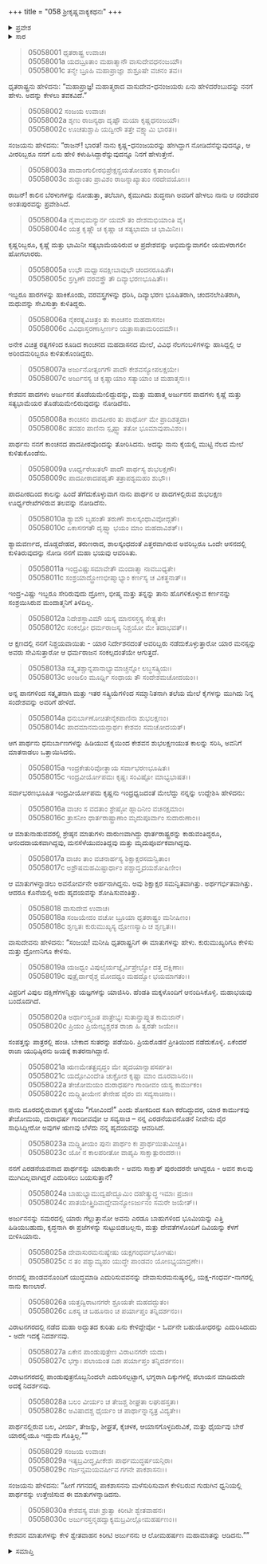 +++
title = "058 ಶ್ರೀಕೃಷ್ಣವಾಕ್ಯಕಥನಃ"
+++

<details><summary>ಪ್ರವೇಶ</summary>


।।   ಓಂ ಓಂ ನಮೋ ನಾರಾಯಣಾಯ।।   ಶ್ರೀ ವೇದವ್ಯಾಸಾಯ ನಮಃ ।।

ಶ್ರೀ ಕೃಷ್ಣದ್ವೈಪಾಯನ ವೇದವ್ಯಾಸ ವಿರಚಿತ  

**ಶ್ರೀ ಮಹಾಭಾರತ**

**ಉದ್ಯೋಗ ಪರ್ವ**

**ಯಾನಸಂಧಿ ಪರ್ವ**

**ಅಧ್ಯಾಯ 58**

</details>


<details><summary>ಸಾರ</summary>

ಕೃಷ್ಣಾರ್ಜುನರ ಸಂದೇಶವೇನೆಂದು ಧೃತರಾಷ್ಟ್ರನು ಸಂಜಯನನ್ನು ಕೇಳಲು ಸಂಜಯನು ಅವನಿಗೆ ಅವರ ಸಂದೇಶಗಳನ್ನು ಹೇಳಿದುದು (1-30).

</details>


> 05058001 ಧೃತರಾಷ್ಟ್ರ ಉವಾಚ।   
05058001a ಯದಬ್ರೂತಾಂ ಮಹಾತ್ಮಾನೌ ವಾಸುದೇವಧನಂಜಯೌ।  
05058001c ತನ್ಮೇ ಬ್ರೂಹಿ ಮಹಾಪ್ರಾಜ್ಞಾ ಶುಶ್ರೂಷೇ ವಚನಂ ತವ।।

ಧೃತರಾಷ್ಟ್ರನು ಹೇಳಿದನು: “ಮಹಾಪ್ರಾಜ್ಞ! ಮಹಾತ್ಮರಾದ ವಾಸುದೇವ-ಧನಂಜಯರು ಏನು ಹೇಳಿದರೆಂಬುದನ್ನು ನನಗೆ ಹೇಳು. ಅದನ್ನು ಕೇಳಲು ತವಕವಿದೆ.”

> 05058002 ಸಂಜಯ ಉವಾಚ।  
05058002a ಶೃಣು ರಾಜನ್ಯಥಾ ದೃಷ್ಟೌ ಮಯಾ ಕೃಷ್ಣಧನಂಜಯೌ।  
05058002c ಊಚತುಶ್ಚಾಪಿ ಯದ್ವೀರೌ ತತ್ತೇ ವಕ್ಷ್ಯಾಮಿ ಭಾರತ।।

ಸಂಜಯನು ಹೇಳಿದನು: “ರಾಜನ್! ಭಾರತ! ನಾನು ಕೃಷ್ಣ-ಧನಂಜಯರನ್ನು ಹೇಗಿದ್ದಾಗ ನೋಡಿದೆನೆನ್ನುವುದನ್ನೂ, ಆ ವೀರರಿಬ್ಬರೂ ನನಗೆ ಏನು ಹೇಳಿ ಕಳುಹಿಸಿದ್ದಾರೆನ್ನುವುದನ್ನೂ ನಿನಗೆ ಹೇಳುತ್ತೇನೆ.

> 05058003a ಪಾದಾಂಗುಲೀರಭಿಪ್ರೇಕ್ಷನ್ಪ್ರಯತೋಽಹಂ ಕೃತಾಂಜಲಿಃ।  
05058003c ಶುದ್ಧಾಂತಂ ಪ್ರಾವಿಶಂ ರಾಜನ್ನಾಖ್ಯಾತುಂ ನರದೇವಯೋಃ।।

ರಾಜನ್! ಕಾಲಿನ ಬೆರಳುಗಳನ್ನು ನೋಡುತ್ತಾ, ತಲೆಬಾಗಿ, ಕೈಮುಗಿದು ಶುದ್ಧನಾಗಿ ಅವರಿಗೆ ಹೇಳಲು ನಾನು ಆ ನರದೇವರ ಅಂತಃಪುರವನ್ನು ಪ್ರವೇಶಿಸಿದೆ.

> 05058004a ನೈವಾಭಿಮನ್ಯುರ್ನ ಯಮೌ ತಂ ದೇಶಮಭಿಯಾಂತಿ ವೈ।  
05058004c ಯತ್ರ ಕೃಷ್ಣೌ ಚ ಕೃಷ್ಣಾ ಚ ಸತ್ಯಭಾಮಾ ಚ ಭಾಮಿನೀ।।

ಕೃಷ್ಣರಿಬ್ಬರೂ, ಕೃಷ್ಣೆ ಮತ್ತು ಭಾಮಿನೀ ಸತ್ಯಭಾಮೆಯರಿರುವ ಆ ಪ್ರದೇಶವನ್ನು ಅಭಿಮನ್ಯುವಾಗಲೀ ಯಮಳರಾಗಲೀ ಹೋಗಲಾರರು.

> 05058005a ಉಭೌ ಮಧ್ವಾಸವಕ್ಷೀಬಾವುಭೌ ಚಂದನರೂಷಿತೌ।  
05058005c ಸ್ರಗ್ವಿಣೌ ವರವಸ್ತ್ರೌ ತೌ ದಿವ್ಯಾಭರಣಭೂಷಿತೌ।।

ಇಬ್ಬರೂ ಹಾರಗಳನ್ನು ಹಾಕಿಕೊಂಡು, ವರವಸ್ತ್ರಗಳನ್ನು ಧರಿಸಿ, ದಿವ್ಯಾಭರಣ ಭೂಷಿತರಾಗಿ, ಚಂದನಲೇಪಿತರಾಗಿ, ಮಧುವನ್ನು ಸೇವಿಸುತ್ತಾ ಕುಳಿತಿದ್ದರು.

> 05058006a ನೈಕರತ್ನವಿಚಿತ್ರಂ ತು ಕಾಂಚನಂ ಮಹದಾಸನಂ।  
05058006c ವಿವಿಧಾಸ್ತರಣಾಸ್ತೀರ್ಣಂ ಯತ್ರಾಸಾತಾಮರಿಂದಮೌ।।

ಅನೇಕ ವಿಚಿತ್ರ ರತ್ನಗಳಿಂದ ಕೂಡಿದ ಕಾಂಚನದ ಮಹದಾಸನದ ಮೇಲೆ, ವಿವಿಧ ನೆಲಗಂಬಳಿಗಳನ್ನು ಹಾಸಿದ್ದಲ್ಲಿ ಆ ಅರಿಂದಮರಿಬ್ಬರೂ ಕುಳಿತುಕೊಂಡಿದ್ದರು.

> 05058007a ಅರ್ಜುನೋತ್ಸಂಗಗೌ ಪಾದೌ ಕೇಶವಸ್ಯೋಪಲಕ್ಷಯೇ।  
05058007c ಅರ್ಜುನಸ್ಯ ಚ ಕೃಷ್ಣಾಯಾಂ ಸತ್ಯಾಯಾಂ ಚ ಮಹಾತ್ಮನಃ।।

ಕೇಶವನ ಪಾದಗಳು ಅರ್ಜುನನ ತೊಡೆಯಮೇಲಿದ್ದುದನ್ನು, ಮತ್ತು ಮಹಾತ್ಮ ಅರ್ಜುನನ ಪಾದಗಳು ಕೃಷ್ಣೆ ಮತ್ತು ಸತ್ಯಭಾಮೆಯರ ತೊಡೆಯಮೇಲಿರುವುದನ್ನು ನೋಡಿದೆನು.

> 05058008a ಕಾಂಚನಂ ಪಾದಪೀಠಂ ತು ಪಾರ್ಥೋ ಮೇ ಪ್ರಾದಿಶತ್ತದಾ।  
05058008c ತದಹಂ ಪಾಣಿನಾ ಸ್ಪೃಷ್ಟ್ವಾ ತತೋ ಭೂಮಾವುಪಾವಿಶಂ।।

ಪಾರ್ಥನು ನನಗೆ ಕಾಂಚನದ ಪಾದಪೀಠವೊಂದನ್ನು ತೋರಿಸಿದನು. ಅದನ್ನು ನಾನು ಕೈಯಲ್ಲಿ ಮುಟ್ಟಿ ನೆಲದ ಮೇಲೆ ಕುಳಿತುಕೊಂಡೆನು.

> 05058009a ಊರ್ಧ್ವರೇಖತಲೌ ಪಾದೌ ಪಾರ್ಥಸ್ಯ ಶುಭಲಕ್ಷಣೌ।  
05058009c ಪಾದಪೀಠಾದಪಹೃತೌ ತತ್ರಾಪಶ್ಯಮಹಂ ಶುಭೌ।।

ಪಾದಪೀಠದಿಂದ ಕಾಲನ್ನು ಹಿಂದೆ ತೆಗೆದುಕೊಳ್ಳುವಾಗ ನಾನು ಪಾರ್ಥನ ಆ ಪಾದಗಳಲ್ಲಿರುವ ಶುಭಲಕ್ಷಣ ಊರ್ಧ್ವರೇಖೆಗಳಿರುವ ತಲವನ್ನು ನೋಡಿದೆನು.

> 05058010a ಶ್ಯಾಮೌ ಬೃಹಂತೌ ತರುಣೌ ಶಾಲಸ್ಕಂಧಾವಿವೋದ್ಗತೌ।  
05058010c ಏಕಾಸನಗತೌ ದೃಷ್ಟ್ವಾ ಭಯಂ ಮಾಂ ಮಹದಾವಿಶತ್।।

ಶ್ಯಾಮವರ್ಣದ, ದೊಡ್ಡದೇಹದ, ತರುಣರಾದ, ಶಾಲಸ್ಕಂಧದಂತೆ ಎತ್ತರವಾಗಿರುವ ಅವರಿಬ್ಬರೂ ಒಂದೇ ಆಸನದಲ್ಲಿ ಕುಳಿತಿರುವುದನ್ನು ನೋಡಿ ನನಗೆ ಮಹಾ ಭಯವು ಆವರಿಸಿತು.

> 05058011a ಇಂದ್ರವಿಷ್ಣುಸಮಾವೇತೌ ಮಂದಾತ್ಮಾ ನಾವಬುಧ್ಯತೇ।   
05058011c ಸಂಶ್ರಯಾದ್ದ್ರೋಣಭೀಷ್ಮಾಭ್ಯಾಂ ಕರ್ಣಸ್ಯ ಚ ವಿಕತ್ಥನಾತ್।।

ಇಂದ್ರ-ವಿಷ್ಣು ಇಬ್ಬರೂ ಸೇರಿರುವುದು ದ್ರೋಣ, ಭೀಷ್ಮ ಮತ್ತು ತನ್ನನ್ನು ತಾನು ಹೊಗಳಿಕೊಳ್ಳುವ ಕರ್ಣನನ್ನು ಸಂಶ್ರಯಿಸಿರುವ ಮಂದಾತ್ಮನಿಗೆ ತಿಳಿದಿಲ್ಲ.

> 05058012a ನಿದೇಶಸ್ಥಾವಿಮೌ ಯಸ್ಯ ಮಾನಸಸ್ತಸ್ಯ ಸೇತ್ಸ್ಯತೇ।  
05058012c ಸಂಕಲ್ಪೋ ಧರ್ಮರಾಜಸ್ಯ ನಿಶ್ಚಯೋ ಮೇ ತದಾಭವತ್।।

ಆ ಕ್ಷಣದಲ್ಲಿ ನನಗೆ ನಿಶ್ಚಯವಾಯಿತು - ಯಾರ ನಿರ್ದೇಶನದಂತೆ ಅವರಿಬ್ಬರು ನಡೆದುಕೊಳ್ಳುತ್ತಾರೋ ಯಾರ ಮನಸ್ಸನ್ನು ಅವರು ಸೇವಿಸುತ್ತಾರೋ ಆ ಧರ್ಮರಾಜನ ಸಂಕಲ್ಪದಂತೆಯೇ ಆಗುತ್ತದೆ.

> 05058013a ಸತ್ಕೃತಶ್ಚಾನ್ನಪಾನಾಭ್ಯಾಮಾಚ್ಚನ್ನೋ ಲಬ್ಧಸತ್ಕ್ರಿಯಃ।  
05058013c ಅಂಜಲಿಂ ಮೂರ್ಧ್ನಿ ಸಂಧಾಯ ತೌ ಸಂದೇಶಮಚೋದಯಂ।।

ಅನ್ನ ಪಾನಗಳಿಂದ ಸತ್ಕೃತನಾಗಿ ಮತ್ತು ಇತರ ಸತ್ಕ್ರಿಯೆಗಳಿಂದ ಸಮ್ಮಾನಿತನಾಗಿ ತಲೆಯ ಮೇಲೆ ಕೈಗಳನ್ನು ಮುಗಿದು ನಿನ್ನ ಸಂದೇಶವನ್ನು ಅವರಿಗೆ ಹೇಳಿದೆ.

> 05058014a ಧನುರ್ಬಾಣೋಚಿತೇನೈಕಪಾಣಿನಾ ಶುಭಲಕ್ಷಣಂ।  
05058014c ಪಾದಮಾನಮಯನ್ಪಾರ್ಥಃ ಕೇಶವಂ ಸಮಚೋದಯತ್।

ಆಗ ಪಾರ್ಥನು ಧನುರ್ಬಾಣಗಳನ್ನು ಹಿಡಿಯುವ ಕೈಯಿಂದ ಕೇಶವನ ಶುಭಲಕ್ಷಣಯುತ ಕಾಲನ್ನು ಸರಿಸಿ, ಅವನಿಗೆ ಮಾತನಾಡಲು ಒತ್ತಾಯಿಸಿದನು.

> 05058015a ಇಂದ್ರಕೇತುರಿವೋತ್ಥಾಯ ಸರ್ವಾಭರಣಭೂಷಿತಃ।  
05058015c ಇಂದ್ರವೀರ್ಯೋಪಮಃ ಕೃಷ್ಣಃ ಸಂವಿಷ್ಟೋ ಮಾಭ್ಯಭಾಷತ।।

ಸರ್ವಾಭರಣಭೂಷಿತ ಇಂದ್ರವೀರ್ಯೋಪಮ ಕೃಷ್ಣನು ಇಂದ್ರಧ್ವಜದಂತೆ ಮೇಲೆದ್ದು ನನ್ನನ್ನು ಉದ್ದೇಶಿಸಿ ಹೇಳಿದನು:

> 05058016a ವಾಚಂ ಸ ವದತಾಂ ಶ್ರೇಷ್ಠೋ ಹ್ಲಾದಿನೀಂ ವಚನಕ್ಷಮಾಂ।   
05058016c ತ್ರಾಸನೀಂ ಧಾರ್ತರಾಷ್ಟ್ರಾಣಾಂ ಮೃದುಪೂರ್ವಾಂ ಸುದಾರುಣಾಂ।।

ಆ ಮಾತುನಾಡುವವರಲ್ಲಿ ಶ್ರೇಷ್ಠನ ಮಾತುಗಳು ದಾರುಣವಾಗಿದ್ದು ಧಾರ್ತರಾಷ್ಟ್ರರನ್ನು ಕಾಡುವಂತಿದ್ದರೂ, ಆನಂದದಾಯಕವಾಗಿದ್ದವು, ಮನಸೆಳೆಯುವಂತಿದ್ದವು ಮತ್ತು ಮೃದುಪೂರ್ವಕವಾಗಿದ್ದವು.

> 05058017a ವಾಚಂ ತಾಂ ವಚನಾರ್ಹಸ್ಯ ಶಿಕ್ಷಾಕ್ಷರಸಮನ್ವಿತಾಂ।  
05058017c ಅಶ್ರೌಷಮಹಮಿಷ್ಟಾರ್ಥಾಂ ಪಶ್ಚಾದ್ಧೃದಯಶೋಷಿಣೀಂ।

ಆ ಮಾತುಗಳನ್ನಾಡಲು ಅವನೋರ್ವನೇ ಅರ್ಹನಾಗಿದ್ದನು. ಅವು ಶಿಕ್ಷಾಕ್ಷರ ಸಮನ್ವಿತವಾಗಿತ್ತು. ಅರ್ಥಗರ್ಭಿತವಾಗಿತ್ತು. ಆದರೂ ಕೊನೆಯಲ್ಲಿ ಅದು ಹೃದಯವನ್ನು ಶೋಷಿಸುವಂತಿತ್ತು.

> 05058018 ವಾಸುದೇವ ಉವಾಚ।  
05058018a ಸಂಜಯೇದಂ ವಚೋ ಬ್ರೂಯಾ ಧೃತರಾಷ್ಟ್ರಂ ಮನೀಷಿಣಂ।   
05058018c ಶೃಣ್ವತಃ ಕುರುಮುಖ್ಯಸ್ಯ ದ್ರೋಣಸ್ಯಾಪಿ ಚ ಶೃಣ್ವತಃ।।

ವಾಸುದೇವನು ಹೇಳಿದನು: “ಸಂಜಯ! ಮನೀಷಿ ಧೃತರಾಷ್ಟ್ರನಿಗೆ ಈ ಮಾತುಗಳನ್ನು ಹೇಳು. ಕುರುಮುಖ್ಯರಿಗೂ ಕೇಳಿಸು ಮತ್ತು ದ್ರೋಣನಿಗೂ ಕೇಳಿಸು.

> 05058019a ಯಜಧ್ವಂ ವಿಪುಲೈರ್ಯಜ್ಞೈರ್ವಿಪ್ರೇಭ್ಯೋ ದತ್ತ ದಕ್ಷಿಣಾಃ।  
05058019c ಪುತ್ರೈರ್ದಾರೈಶ್ಚ ಮೋದಧ್ವಂ ಮಹದ್ವೋ ಭಯಮಾಗತಂ।।

ವಿಪ್ರರಿಗೆ ವಿಪುಲ ದಕ್ಷಿಣೆಗಳನ್ನಿತ್ತು ಯಜ್ಞಗಳನ್ನು ಯಾಜಿಸಿರಿ. ಹೆಂಡತಿ ಮಕ್ಕಳೊಂದಿಗೆ ಆನಂದಿಸಿಕೊಳ್ಳಿ. ಮಹಾಭಯವು ಬಂದೊದಗಿದೆ.

> 05058020a ಅರ್ಥಾಂಸ್ತ್ಯಜತ ಪಾತ್ರೇಭ್ಯಃ ಸುತಾನ್ಪ್ರಾಪ್ನುತ ಕಾಮಜಾನ್।  
05058020c ಪ್ರಿಯಂ ಪ್ರಿಯೇಭ್ಯಶ್ಚರತ ರಾಜಾ ಹಿ ತ್ವರತೇ ಜಯೇ।।

ಸಂಪತ್ತನ್ನು ಪಾತ್ರರಲ್ಲಿ ಹಂಚಿ. ಬೇಕಾದ ಸುತರನ್ನು ಪಡೆಯಿರಿ. ಪ್ರಿಯರೊಡನೆ ಪ್ರೀತಿಯಿಂದ ನಡೆದುಕೊಳ್ಳಿ. ಏಕೆಂದರೆ ರಾಜಾ ಯುಧಿಷ್ಠಿರನು ಜಯಕ್ಕೆ ಕಾತರನಾಗಿದ್ದಾನೆ.

> 05058021a ಋಣಮೇತತ್ಪ್ರವೃದ್ಧಂ ಮೇ ಹೃದಯಾನ್ನಾಪಸರ್ಪತಿ।   
05058021c ಯದ್ಗೋವಿಂದೇತಿ ಚುಕ್ರೋಶ ಕೃಷ್ಣಾ ಮಾಂ ದೂರವಾಸಿನಂ।।  
05058022a ತೇಜೋಮಯಂ ದುರಾಧರ್ಷಂ ಗಾಂಡೀವಂ ಯಸ್ಯ ಕಾರ್ಮುಕಂ।  
05058022c ಮದ್ದ್ವಿತೀಯೇನ ತೇನೇಹ ವೈರಂ ವಃ ಸವ್ಯಸಾಚಿನಾ।।

ನಾನು ದೂರದಲ್ಲಿರುವಾಗ ಕೃಷ್ಣೆಯು “ಗೋವಿಂದ!” ಎಂದು ಶೋಕದಿಂದ ಕೂಗಿ ಕರೆದಿದ್ದುದರ, ಯಾರ ಕಾರ್ಮುಕವು ತೇಜೋಮಯ, ದುರಾಧರ್ಷ ಗಾಂಡೀವವೋ ಆ ಸವ್ಯಸಾಚಿ – ನನ್ನ ಎರಡನೆಯವನೊಡನೆ ನೀವೇನು ವೈರ ಸಾಧಿಸಿದ್ದೀರೋ ಅವುಗಳ ಋಣವು ಬೆಳೆದು ನನ್ನ ಹೃದಯವನ್ನು ಆವರಿಸಿದೆ.

> 05058023a ಮದ್ದ್ವಿತೀಯಂ ಪುನಃ ಪಾರ್ಥಂ ಕಃ ಪ್ರಾರ್ಥಯಿತುಮಿಚ್ಚತಿ।  
05058023c ಯೋ ನ ಕಾಲಪರೀತೋ ವಾಪ್ಯಪಿ ಸಾಕ್ಷಾತ್ಪುರಂದರಃ।।

ನನಗೆ ಎರಡನೆಯವನಾದ ಪಾರ್ಥನನ್ನು ಯಾರುತಾನೇ - ಅವನು ಸಾಕ್ಷಾತ್ ಪುರಂದರನೇ ಆಗಿದ್ದರೂ - ಅವನ ಕಾಲವು ಮುಗಿದಿಲ್ಲವಾಗಿದ್ದರೆ ಎದುರಿಸಲು ಬಯಸುತ್ತಾನೆ?

> 05058024a ಬಾಹುಭ್ಯಾಮುದ್ವಹೇದ್ಭೂಮಿಂ ದಹೇತ್ಕ್ರುದ್ಧ ಇಮಾಃ ಪ್ರಜಾಃ।  
05058024c ಪಾತಯೇತ್ತ್ರಿದಿವಾದ್ದೇವಾನ್ಯೋಽರ್ಜುನಂ ಸಮರೇ ಜಯೇತ್।।

ಅರ್ಜುನನನ್ನು ಸಮರದಲ್ಲಿ ಯಾರು ಗೆಲ್ಲುತ್ತಾನೋ ಅವನು ಎರಡೂ ಬಾಹುಗಳಿಂದ ಭೂಮಿಯನ್ನು ಎತ್ತಿ ಹಿಡಿಯಬಹುದು, ಕೃದ್ಧನಾಗಿ ಈ ಪ್ರಜೆಗಳನ್ನು ಸುಟ್ಟುಬಿಡಬಲ್ಲನು, ಮತ್ತು ದೇವತೆಗಳೊಂದಿಗೆ ದಿವಿಯನ್ನು ಕೆಳಗೆ ಬೀಳಿಸಿಯಾನು.

> 05058025a ದೇವಾಸುರಮನುಷ್ಯೇಷು ಯಕ್ಷಗಂಧರ್ವಭೋಗಿಷು।  
05058025c ನ ತಂ ಪಶ್ಯಾಮ್ಯಹಂ ಯುದ್ಧೇ ಪಾಂಡವಂ ಯೋಽಭ್ಯಯಾದ್ರಣೇ।।

ರಣದಲ್ಲಿ ಪಾಂಡವನೊಂದಿಗೆ ಯುದ್ಧಮಾಡಿ ಎದುರಿಸುವವನನ್ನು ದೇವಾಸುರಮನುಷ್ಯರಲ್ಲಿ, ಯಕ್ಷ-ಗಂಧರ್ವ-ನಾಗರಲ್ಲಿ ನಾನು ಕಾಣಲಾರೆ.

> 05058026a ಯತ್ತದ್ವಿರಾಟನಗರೇ ಶ್ರೂಯತೇ ಮಹದದ್ಭುತಂ।  
05058026c ಏಕಸ್ಯ ಚ ಬಹೂನಾಂ ಚ ಪರ್ಯಾಪ್ತಂ ತನ್ನಿದರ್ಶನಂ।।

ವಿರಾಟನಗರದಲ್ಲಿ ನಡೆದ ಮಹಾ ಅದ್ಭುತದ ಕುರಿತು ಏನು ಕೇಳಿದ್ದೇವೋ - ಓರ್ವನೇ ಬಹುಯೋಧರನ್ನು ಎದುರಿಸಿದುದು - ಅದೇ ಇದಕ್ಕೆ ನಿದರ್ಶನವು.

> 05058027a ಏಕೇನ ಪಾಂಡುಪುತ್ರೇಣ ವಿರಾಟನಗರೇ ಯದಾ।  
05058027c ಭಗ್ನಾಃ ಪಲಾಯಂತ ದಿಶಃ ಪರ್ಯಾಪ್ತಂ ತನ್ನಿದರ್ಶನಂ।।

ವಿರಾಟನಗರದಲ್ಲಿ ಪಾಂಡುಪುತ್ರನೊಬ್ಬನಿಂದಲೇ ಎದುರಿಸಲ್ಪಟ್ಟಾಗ, ಭಗ್ನರಾಗಿ ದಿಕ್ಕುಗಳಲ್ಲಿ ಪಲಾಯನ ಮಾಡಿದುದೇ ಅದಕ್ಕೆ ನಿದರ್ಶನವು.

> 05058028a ಬಲಂ ವೀರ್ಯಂ ಚ ತೇಜಶ್ಚ ಶೀಘ್ರತಾ ಲಘುಹಸ್ತತಾ।  
05058028c ಅವಿಷಾದಶ್ಚ ಧೈರ್ಯಂ ಚ ಪಾರ್ಥಾನ್ನಾನ್ಯತ್ರ ವಿದ್ಯತೇ।।

ಪಾರ್ಥನಲ್ಲಿರುವ ಬಲ, ವೀರ್ಯ, ತೇಜಸ್ಸು, ಶೀಘ್ರತೆ, ಕೈಚಳಕ, ಆಯಾಸಗೊಳ್ಳದಿರುವಿಕೆ, ಮತ್ತು ಧೈರ್ಯವು ಬೇರೆ ಯಾರಲ್ಲಿಯೂ ಇದ್ದುದು ಗೊತ್ತಿಲ್ಲ.””

> 05058029 ಸಂಜಯ ಉವಾಚ।  
05058029a ಇತ್ಯಬ್ರವೀದ್ಧೃಷೀಕೇಶಃ ಪಾರ್ಥಮುದ್ಧರ್ಷಯನ್ಗಿರಾ।  
05058029c ಗರ್ಜನ್ಸಮಯವರ್ಷೀವ ಗಗನೇ ಪಾಕಶಾಸನಃ।।

ಸಂಜಯನು ಹೇಳಿದನು: “ಹೀಗೆ ಗಗನದಲ್ಲಿ ಪಾಕಶಾಸನನು ಮಳೆಸುರಿಸುವಾಗ ಕೇಳಿಬರುವ ಗುಡುಗಿನ ಧ್ವನಿಯಲ್ಲಿ ಪಾರ್ಥನನ್ನು ಉತ್ತೇಜಿಸುವ ಈ ಮಾತುಗಳನ್ನಾಡಿದನು.

> 05058030a ಕೇಶವಸ್ಯ ವಚಃ ಶ್ರುತ್ವಾ ಕಿರೀಟೀ ಶ್ವೇತವಾಹನಃ।  
05058030c ಅರ್ಜುನಸ್ತನ್ಮಹದ್ವಾಕ್ಯಮಬ್ರವೀಲ್ಲೋಮಹರ್ಷಣಂ।।

ಕೇಶವನ ಮಾತುಗಳನ್ನು ಕೇಳಿ ಶ್ವೇತವಾಹನ ಕಿರೀಟಿ ಅರ್ಜುನನು ಆ ಲೋಮಹರ್ಷಣ ಮಹಾಮಾತನ್ನು ಆಡಿದನು.””

<details><summary>ಸಮಾಪ್ತಿ</summary>


ಇತಿ ಶ್ರೀ ಮಹಾಭಾರತೇ ಉದ್ಯೋಗ ಪರ್ವಣಿ ಯಾನಸಂಧಿ ಪರ್ವಣಿ ಶ್ರೀಕೃಷ್ಣವಾಕ್ಯಕಥನೇ ಅಷ್ಟಪಂಚಾಶತ್ತಮೋಽಧ್ಯಾಯಃ।  
ಇದು ಶ್ರೀ ಮಹಾಭಾರತದಲ್ಲಿ ಉದ್ಯೋಗ ಪರ್ವದಲ್ಲಿ ಯಾನಸಂಧಿ ಪರ್ವದಲ್ಲಿ ಶ್ರೀಕೃಷ್ಣವಾಕ್ಯಕಥನದಲ್ಲಿ ಐವತ್ತೆಂಟನೆಯ ಅಧ್ಯಾಯವು.


</details>
